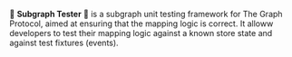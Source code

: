 🧪 **Subgraph Tester** 🔧 is a subgraph unit testing framework for The Graph Protocol, aimed at ensuring that the mapping logic is correct. It alloww developers to test their mapping logic against a known store state and against test fixtures (events).
